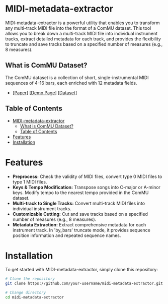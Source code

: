 # MIDI-metadata-extractor

MIDI-metadata-extractor is a powerful utility that enables you to transform any multi-track MIDI file into the format of a ComMU dataset. 
This tool allows you to break down a multi-track MIDI file into individual instrument tracks, extract detailed metadata for each track, and provides the flexibility to truncate and save tracks based on a specified number of measures (e.g., 8 measures).

## What is ComMU Dataset?

The ComMU dataset is a collection of short, single-instrumental MIDI sequences of 4-16 bars, each enriched with 12 metadata fields.

- [[Paper]](https://arxiv.org/pdf/2211.09385.pdf) [[Demo Page]](https://pozalabs.github.io/ComMU/) [[Dataset]](https://github.com/POZAlabs/ComMU-code/tree/master/dataset)

## Table of Contents

- [MIDI-metadata-extractor](#midi-metadata-extractor)
  - [What is ComMU Dataset?](#what-is-commu-dataset)
  - [Table of Contents](#table-of-contents)
- [Features](#features)
- [Installation](#installation)

# Features

- **Preprocess:** Check the validity of MIDI files, convert type 0 MIDI files to type 1 MIDI files.
- **Keys & Tempo Modification:** Transpose songs into C-major or A-minor keys. Modify tempo to the nearest tempo provided in the ComMU dataset.
- **Multi-track to Single Tracks:** Convert multi-track MIDI files into individual instrument tracks.
- **Customizable Cutting:** Cut and save tracks based on a specified number of measures (e.g., 8 measures).
- **Metadata Extraction:** Extract comprehensive metadata for each instrument track. In 'by_bars' truncate mode, it provides sequence position information and repeated sequence names.

# Installation

To get started with MIDI-metadata-extractor, simply clone this repository:

```bash
# Clone the repository
git clone https://github.com/your-username/midi-metadata-extractor.git

# Change directory
cd midi-metadata-extractor
```
